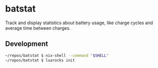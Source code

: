 # batstat

Track and display statistics about battery usage, like charge cycles and average time between charges.

## Development

```bash
~/repos/batstat $ nix-shell --command "$SHELL"
~/repos/batstat $ luarocks init
```

